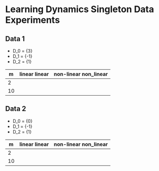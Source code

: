 # Learning Dynamics Singleton Data Experiments


## Data 1

- D_0 = {3}
- D_1 = {-1}
- D_2 = {1}

|  m | linear linear | non-linear non_linear |
| -  | ------------  | ----------------      |
| 2  |               |                       |
| 10 |               |                       |


## Data 2

- D_0 = {0}
- D_1 = {-1}
- D_2 = {1}

|  m | linear linear | non-linear non_linear |
| -  | ------------  | ----------------      |
| 2  |               |                       |
| 10 |               |                       |

